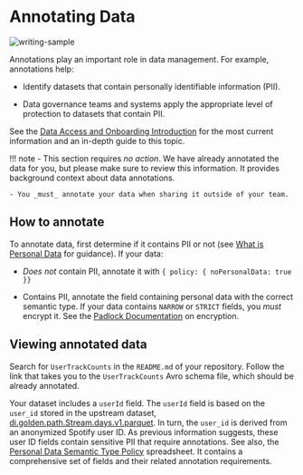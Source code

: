 # Annotating Data

![writing-sample](https://img.shields.io/badge/status-writing%20sample-brightgreen)

Annotations play an important role in data management. For example, annotations help:

- Identify datasets that contain personally identifiable information (PII).

- Data governance teams and systems apply the appropriate level of protection to datasets that contain PII.

See the [Data Access and Onboarding Introduction](../placeholder.md) for the most current information and an in-depth guide to this topic.

!!! note
    - This section requires _no action_. We have already annotated the data for you, but please make sure to review this information. It provides background context about data annotations.

    - You _must_ annotate your data when sharing it outside of your team.

## How to annotate

To annotate data, first determine if it contains PII or not (see [What is Personal Data](../placeholder.md) for guidance). If your data:

- _Does not_ contain PII, annotate it with `{ policy: { noPersonalData: true }}`

- Contains PII, annotate the field containing personal data with the correct semantic type. If your data contains `NARROW` or `STRICT` fields, you _must_ encrypt it. See the [Padlock Documentation](../placeholder.md) on encryption.

## Viewing annotated data

Search for `UserTrackCounts` in the `README.md` of your repository.  Follow the link that takes you to the `UserTrackCounts` Avro schema file, which should be already annotated.

Your dataset includes a `userId` field. The `userId` field is based on the `user_id` stored in the upstream dataset, [di.golden.path.Stream.days.v1.parquet](../placeholder.md). In turn, the `user_id` is derived from an anonymized Spotify user ID. As previous information suggests, these user ID fields contain sensitive PII that require annotations. See also, the [Personal Data Semantic Type Policy](../placeholder.md) spreadsheet. It contains a comprehensive set of fields and their related annotation requirements.
